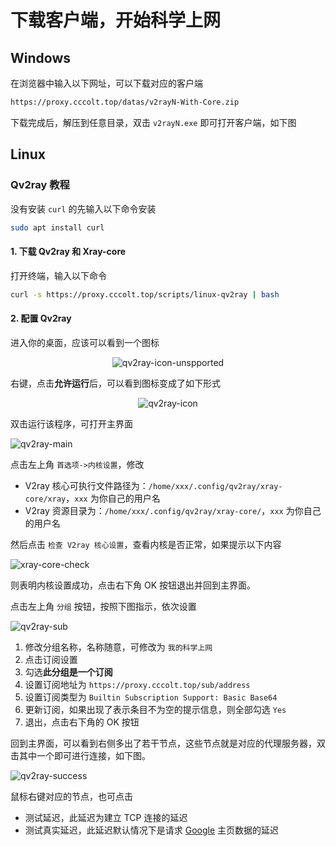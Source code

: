 # 下载客户端，开始科学上网

## Windows

在浏览器中输入以下网址，可以下载对应的客户端

```txt
https://proxy.cccolt.top/datas/v2rayN-With-Core.zip
```

下载完成后，解压到任意目录，双击 `v2rayN.exe` 即可打开客户端，如下图

## Linux

### Qv2ray 教程

没有安装 `curl` 的先输入以下命令安装

```bash
sudo apt install curl
```

#### 1. 下载 Qv2ray 和 Xray-core

打开终端，输入以下命令

```bash
curl -s https://proxy.cccolt.top/scripts/linux-qv2ray | bash
```

#### 2. 配置 Qv2ray

进入你的桌面，应该可以看到一个图标

<center>

![qv2ray-icon-unspported](/images/proxy/qv2ray-icon-unspported.png)

</center>

右键，点击**允许运行**后，可以看到图标变成了如下形式

<center>

![qv2ray-icon](/images/proxy/qv2ray-icon.png)

</center>

双击运行该程序，可打开主界面

![qv2ray-main](/images/proxy/qv2ray-main.png)

点击左上角 `首选项->内核设置`，修改

- V2ray 核心可执行文件路径为：`/home/xxx/.config/qv2ray/xray-core/xray`，`xxx` 为你自己的用户名
- V2ray 资源目录为：`/home/xxx/.config/qv2ray/xray-core/`，`xxx` 为你自己的用户名

然后点击 `检查 V2ray 核心设置`，查看内核是否正常，如果提示以下内容

![xray-core-check](/images/proxy/xray-core-check.png)

则表明内核设置成功，点击右下角 OK 按钮退出并回到主界面。

点击左上角 `分组` 按钮，按照下图指示，依次设置

![qv2ray-sub](/images/proxy/qv2ray-sub.png)

1. 修改分组名称，名称随意，可修改为 `我的科学上网`
2. 点击订阅设置
3. 勾选**此分组是一个订阅**
4. 设置订阅地址为 `https://proxy.cccolt.top/sub/address`
5. 设置订阅类型为 `Builtin Subscription Support: Basic Base64`
6. 更新订阅，如果出现了表示条目不为空的提示信息，则全部勾选 `Yes`
7. 退出，点击右下角的 OK 按钮 

回到主界面，可以看到右侧多出了若干节点，这些节点就是对应的代理服务器，双击其中一个即可进行连接，如下图。

![qv2ray-success](/images/proxy/qv2ray-success.png)

鼠标右键对应的节点，也可点击

- 测试延迟，此延迟为建立 TCP 连接的延迟
- 测试真实延迟，此延迟默认情况下是请求 [Google](https://www.google.com) 主页数据的延迟
